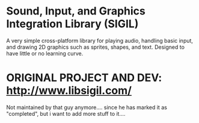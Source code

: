 # Sound, Input, and Graphics Integration Library (SIGIL)

A very simple cross-platform library for playing audio, handling basic input, and drawing 2D graphics such as sprites, shapes, and text. Designed to have little or no learning curve.

# ORIGINAL PROJECT AND DEV: http://www.libsigil.com/
Not maintained by that guy anymore....
since he has marked it as "completed", but i want to add more stuff to it....
